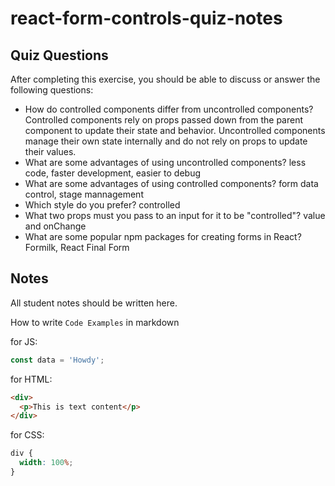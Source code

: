 # react-form-controls-quiz-notes

## Quiz Questions

After completing this exercise, you should be able to discuss or answer the following questions:

- How do controlled components differ from uncontrolled components?
  Controlled components rely on props passed down from the parent component to update their state and behavior. Uncontrolled components manage their own state internally and do not rely on props to update their values.
- What are some advantages of using uncontrolled components?
  less code, faster development, easier to debug
- What are some advantages of using controlled components?
  form data control, stage mannagement
- Which style do you prefer?
  controlled
- What two props must you pass to an input for it to be "controlled"?
  value and onChange
- What are some popular npm packages for creating forms in React?
  Formilk, React Final Form

## Notes

All student notes should be written here.

How to write `Code Examples` in markdown

for JS:

```javascript
const data = 'Howdy';
```

for HTML:

```html
<div>
  <p>This is text content</p>
</div>
```

for CSS:

```css
div {
  width: 100%;
}
```
